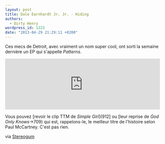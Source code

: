 ```yaml
---
layout: post
title: Dale Earnhardt Jr. Jr. - Hiding
authors:
  - Dirty Henry
wordpress_id: 1223
date: "2013-04-29 21:29:11 +0200"
---
```


Ces mecs de Detroit, avec vraiment un nom super cool, ont sorti la semaine
dernière un EP qui s'appelle _Patterns_.

<iframe width="100%" height="166" scrolling="no" frameborder="no" src="https://w.soundcloud.com/player/?url=http%3A%2F%2Fapi.soundcloud.com%2Ftracks%2F87131673"></iframe>

Vous pouvez [revoir le clip TTM de *Simple Girl*](912] ou [leur reprise de _God
Only Knows_->709) qui est, rappelons-le, le meilleur titre de l'histoire selon
Paul McCartney. C'est pas rien.

via [Stereogum](http://stereogum.com/1318811/dale-earnhardt-jr-jr-hiding/news/)
